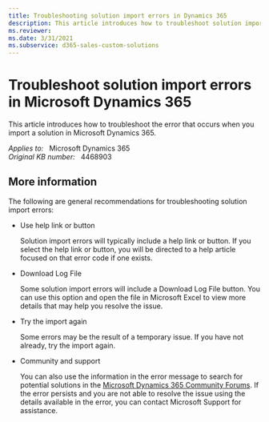 ```yaml
---
title: Troubleshooting solution import errors in Dynamics 365
description: This article introduces how to troubleshoot solution import errors in Microsoft Dynamics 365.
ms.reviewer: 
ms.date: 3/31/2021
ms.subservice: d365-sales-custom-solutions
---
```

# Troubleshoot solution import errors in Microsoft Dynamics 365

This article introduces how to troubleshoot the error that occurs when you import a solution in Microsoft Dynamics 365.

_Applies to:_ &nbsp; Microsoft Dynamics 365  
_Original KB number:_ &nbsp; 4468903

## More information

The following are general recommendations for troubleshooting solution import errors:

- Use help link or button

  Solution import errors will typically include a help link or button. If you select the help link or button, you will be directed to a help article focused on that error code if one exists.

- Download Log File

  Some solution import errors will include a Download Log File button. You can use this option and open the file in Microsoft Excel to view more details that may help you resolve the issue.

- Try the import again

  Some errors may be the result of a temporary issue. If you have not already, try the import again.

- Community and support

  You can also use the information in the error message to search for potential solutions in the [Microsoft Dynamics 365 Community Forums](https://community.dynamics.com/f). If the error persists and you are not able to resolve the issue using the details available in the error, you can contact Microsoft Support for assistance.
